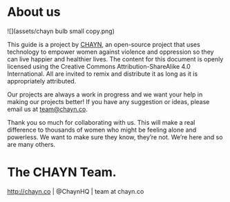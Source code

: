 # About us

![](assets/chayn bulb small copy.png)

This guide is a project by [CHAYN](http://chayn.co), an open-source project that uses technology to empower women against violence and oppression so they can live happier and healthier lives.  The content for this document is openly licensed using the Creative Commons Attribution-ShareAlike 4.0 International. All are invited to remix and distribute it as long as it is appropriately attributed.

Our projects are always a work in progress and we want your help in making our projects better! If you have any suggestion or ideas, please email us at team@chayn.co.

Thank you so much for collaborating with us. This will make a real difference to thousands of women who might be feeling alone and powerless. We want to make sure they know, they’re not. We’re here and so are many others.

# The CHAYN Team.

http://chayn.co | @ChaynHQ | team at chayn.co
